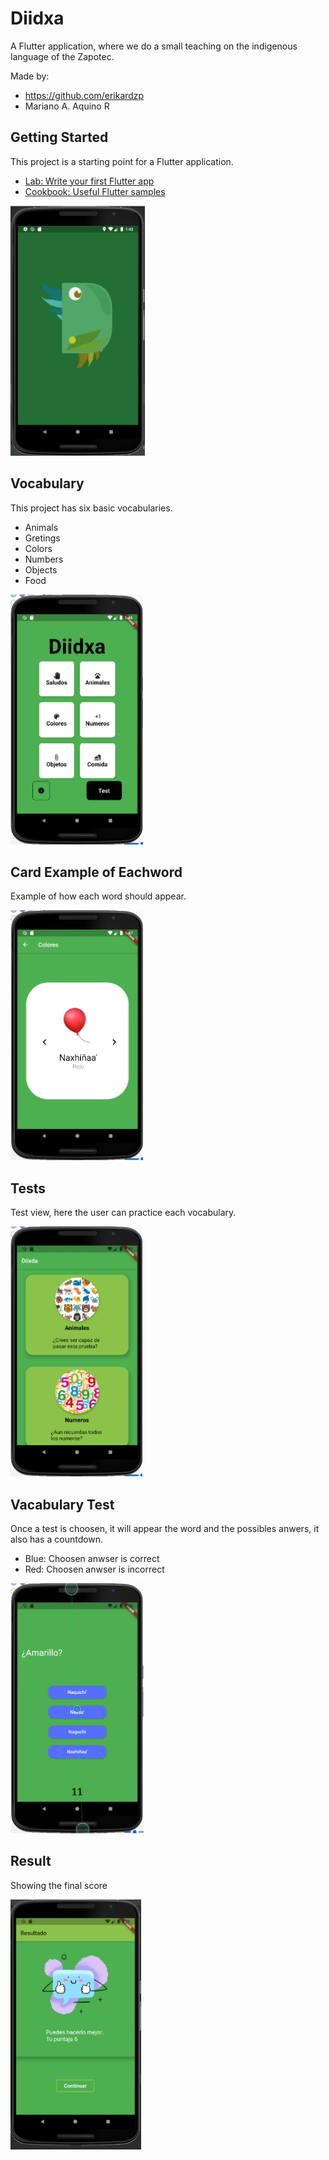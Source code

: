 # Diidxa

A Flutter application, where we do a small teaching on the indigenous language of the
Zapotec.

Made by: 
- https://github.com/erikardzp
- Mariano A. Aquino R 

## Getting Started

This project is a starting point for a Flutter application.

- [Lab: Write your first Flutter app](https://flutter.dev/docs/get-started/codelab)
- [Cookbook: Useful Flutter samples](https://flutter.dev/docs/cookbook)

<img height="400" src="https://github.com/erikardzp/diidxa_app/blob/master/website/diixda.png" alt="Diidxa logo app"/>

## Vocabulary

This project has six basic vocabularies.
- Animals
- Gretings
- Colors
- Numbers
- Objects
- Food

<img height="400" src="https://github.com/erikardzp/diidxa_app/blob/master/website/diixda_1.png" alt="Diidxa vocabulary screen"/>

## Card Example of Eachword

Example of how each word should appear.

<img height="400" src="https://github.com/erikardzp/diidxa_app/blob/master/website/diixda_2.png" alt="Diidxa card example screen"/>

## Tests
Test view, here the user can practice each vocabulary.

<img height="400" src="https://github.com/erikardzp/diidxa_app/blob/master/website/diixda_3.png" alt="Diidxa card example screen"/>

## Vacabulary Test
Once a test is choosen, it will appear the word and the possibles anwers, it also has a countdown.
- Blue: Choosen anwser is correct
- Red: Choosen anwser is incorrect

<img height="400" src="https://github.com/erikardzp/diidxa_app/blob/master/website/diixda_4.png" alt="Diidxa card example screen"/>

## Result
Showing the final score 

<img height="400" src="https://github.com/erikardzp/diidxa_app/blob/master/website/diixda_5.png" alt="Diidxa card example screen"/>

